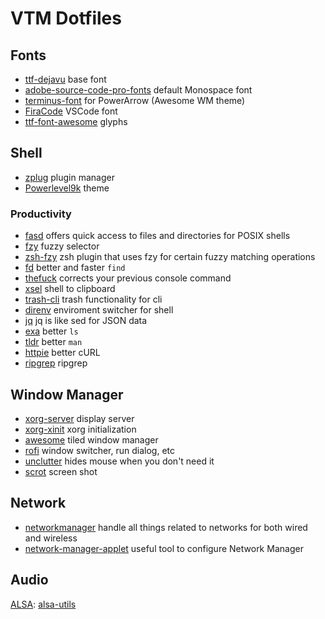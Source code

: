 # VTM Dotfiles

## Fonts

* [ttf-dejavu](https://www.archlinux.org/packages/extra/any/ttf-dejavu/) base font
* [adobe-source-code-pro-fonts](https://www.archlinux.org/packages/extra/any/adobe-source-code-pro-fonts/) default Monospace font
* [terminus-font](https://www.archlinux.org/packages/community/any/terminus-font/) for PowerArrow (Awesome WM theme)
* [FiraCode](https://github.com/tonsky/FiraCode) VSCode font
* [ttf-font-awesome](https://aur.archlinux.org/packages/ttf-font-awesome/) glyphs

## Shell

* [zplug](https://github.com/zplug/zplug) plugin manager
* [Powerlevel9k](https://github.com/bhilburn/powerlevel9k) theme

### Productivity

* [fasd](https://github.com/clvv/fasd) offers quick access to files and directories for POSIX shells
* [fzy](https://github.com/jhawthorn/fzy) fuzzy selector
* [zsh-fzy](https://github.com/aperezdc/zsh-fzy) zsh plugin that uses fzy for certain fuzzy matching operations
* [fd](https://github.com/sharkdp/fd) better and faster `find`
* [thefuck](https://github.com/nvbn/thefuck) corrects your previous console command
* [xsel](https://github.com/kfish/xsel) shell to clipboard
* [trash-cli](https://github.com/andreafrancia/trash-cli) trash functionality for cli
* [direnv](https://github.com/direnv/direnv) enviroment switcher for shell
* [jq](https://stedolan.github.io/jq/) jq is like sed for JSON data
* [exa](https://github.com/ogham/exa) better `ls`
* [tldr](https://tldr.sh) better `man`
* [httpie](https://httpie.org/) better cURL
* [ripgrep](https://github.com/BurntSushi/ripgrep) ripgrep

## Window Manager

* [xorg-server](https://wiki.archlinux.org/index.php/xorg) display server
* [xorg-xinit](https://wiki.archlinux.org/index.php/Xinit) xorg initialization
* [awesome](https://wiki.archlinux.org/index.php/Awesome) tiled window manager
* [rofi](https://github.com/DaveDavenport/rofi) window switcher, run dialog, etc
* [unclutter](https://wiki.archlinux.org/index.php/unclutter) hides mouse when you don't need it
* [scrot](https://github.com/dreamer/scrot) screen shot

## Network

* [networkmanager](https://wiki.archlinux.org/index.php/NetworkManager) handle all things related to networks for both wired and wireless
* [network-manager-applet](https://wiki.archlinux.org/index.php/NetworkManager#nm-applet) useful tool to configure Network Manager

## Audio

[ALSA](https://wiki.archlinux.org/index.php/Advanced_Linux_Sound_Architecture): [alsa-utils](https://www.archlinux.org/packages/extra/i686/alsa-utils/)
